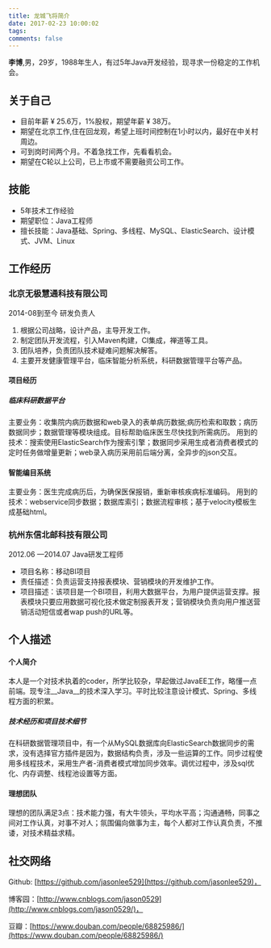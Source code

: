 ```yaml
---
title: 龙城飞将简介
date: 2017-02-23 10:00:02
tags:
comments: false
---
```


__李博__,男，29岁，1988年生人，有过5年Java开发经验，现寻求一份稳定的工作机会。

## 关于自己
* ⽬前年薪 ¥ 25.6万，1%股权，期望年薪 ¥ 38万。
* 期望在北京⼯作,住在回龙观，希望上班时间控制在1⼩时以内，最好在中关村周边。
* 可到岗时间两个⽉。不着急找⼯作，先看看机会。
* 期望在C轮以上公司，已上市或不需要融资公司⼯作。

## 技能
* 5年技术⼯作经验
* 期望职位：Java⼯程师
* 擅长技能：Java基础、Spring、多线程、MySQL、ElasticSearch、设计模式、JVM、Linux

## 工作经历
### 北京无极慧通科技有限公司        
2014-08到至今
研发负责人
1. 根据公司战略，设计产品，主导开发⼯作。
2. 制定团队开发流程，引⼊Maven构建，CI集成，禅道等⼯具。
3. 团队培养，负责团队技术疑难问题解决解答。
4. 主要开发健康管理平台，临床智能分析系统，科研数据管理平台等产品。
#### 项目经历
##### 临床科研数据平台
主要业务：收集院内病历数据和web录入的表单病历数据;病历检索和取数；病历数据同步；数据管理等模块组成。目标帮助临床医生尽快找到所需病历。
用到的技术：搜索使用ElasticSearch作为搜索引擎；数据同步采用生成者消费者模式的定时任务做增量更新；web录入病历采用前后端分离，全异步的json交互。
#### 智能编目系统
主要业务：医生完成病历后，为确保医保报销，重新审核疾病标准编码。
用到的技术：webservice同步数据；数据库索引；数据流程审核；基于velocity模板生成基础html。

### 杭州东信北邮科技有限公司
2012.06 —2014.07
Java研发⼯程师
* 项⽬名称：移动BI项⽬
* 责任描述：负责运营⽀持报表模块、营销模块的开发维护⼯作。
* 项⽬描述：该项⽬是⼀个BI项⽬，利⽤⼤数据平台，为⽤户提供运营⽀撑。报表模块只要应⽤数据可视化技术做定制报表开发；营销模块负责向⽤户推送营销活动短信或者wap push的URL等。

## 个人描述
#### 个人简介
本人是一个对技术执着的coder，所学比较杂，早起做过JavaEE工作，略懂一点前端。现专注__Java__的技术深入学习。平时比较注意设计模式、Spring、多线程方面的积累。

##### 技术经历和项目技术细节
在科研数据管理项目中，有一个从MySQL数据库向ElasticSearch数据同步的需求，没有选择官方插件是因为，数据结构负责，涉及一些运算的工作。同步过程使用多线程技术，采用生产者-消费者模式增加同步效率。调优过程中，涉及sql优化、内存调整、线程池设置等方面。

#### 理想团队
理想的团队满足3点：技术能力强，有大牛领头，平均水平高；沟通通畅，同事之间对工作认真，对事不对人；氛围偏向做事为主，每个人都对工作认真负责，不推诿，对技术精益求精。

## 社交网络
Github: [https://github.com/jasonlee529](https://github.com/jasonlee529)，

博客园：[http://www.cnblogs.com/jason0529](http://www.cnblogs.com/jason0529/)，

豆瓣：[https://www.douban.com/people/68825986/](https://www.douban.com/people/68825986/)
